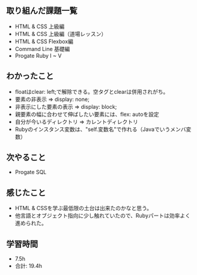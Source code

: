 ## 取り組んだ課題一覧
- HTML & CSS 上級編
- HTML & CSS 上級編（道場レッスン）
- HTML & CSS Flexbox編
- Command Line 基礎編
- Progate Ruby I ~ V
## わかったこと
- floatはclear: left;で解除できる。空タグとclearは併用されがち。
- 要素の非表示 => display: none; 
- 非表示にした要素の表示 => display: block;
- 親要素の幅に合わせて伸ばしたい要素には、flex: autoを設定
- 自分が今いるディレクトリ => カレントディレクトリ
- Rubyのインスタンス変数は、"self.変数名"で作れる（Javaでいうメンバ変数）
## 次やること
- Progate SQL
## 感じたこと
- HTML & CSSを学ぶ最低限の土台は出来たのかなと思う。
- 他言語とオブジェクト指向に少し触れていたので、Rubyパートは効率よく進められた。
## 学習時間
- 7.5h
- 合計: 19.4h
